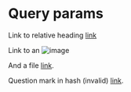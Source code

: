 # Query params

Link to relative heading [link](?foo=bar#query-params)

Link to an ![image](./examples/image.jpg?foo=bar)

And a file [link](./examples/github.md?foo=bar).

Question mark in hash (invalid) [link](#query-params?).
